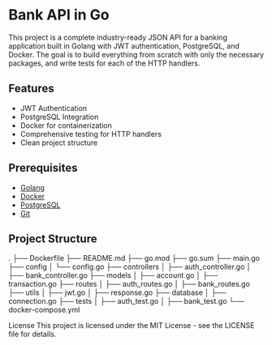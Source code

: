 # Bank API in Go

This project is a complete industry-ready JSON API for a banking application built in Golang with JWT authentication, PostgreSQL, and Docker. The goal is to build everything from scratch with only the necessary packages, and write tests for each of the HTTP handlers.

## Features

- JWT Authentication
- PostgreSQL Integration
- Docker for containerization
- Comprehensive testing for HTTP handlers
- Clean project structure

## Prerequisites

- [Golang](https://golang.org/doc/install)
- [Docker](https://docs.docker.com/get-docker/)
- [PostgreSQL](https://www.postgresql.org/download/)
- [Git](https://git-scm.com/book/en/v2/Getting-Started-Installing-Git)

## Project Structure

.
├── Dockerfile
├── README.md
├── go.mod
├── go.sum
├── main.go
├── config
│ └── config.go
├── controllers
│ ├── auth_controller.go
│ ├── bank_controller.go
├── models
│ ├── account.go
│ ├── transaction.go
├── routes
│ ├── auth_routes.go
│ ├── bank_routes.go
├── utils
│ ├── jwt.go
│ ├── response.go
├── database
│ ├── connection.go
├── tests
│ ├── auth_test.go
│ ├── bank_test.go
└── docker-compose.yml


License
This project is licensed under the MIT License - see the LICENSE file for details.

